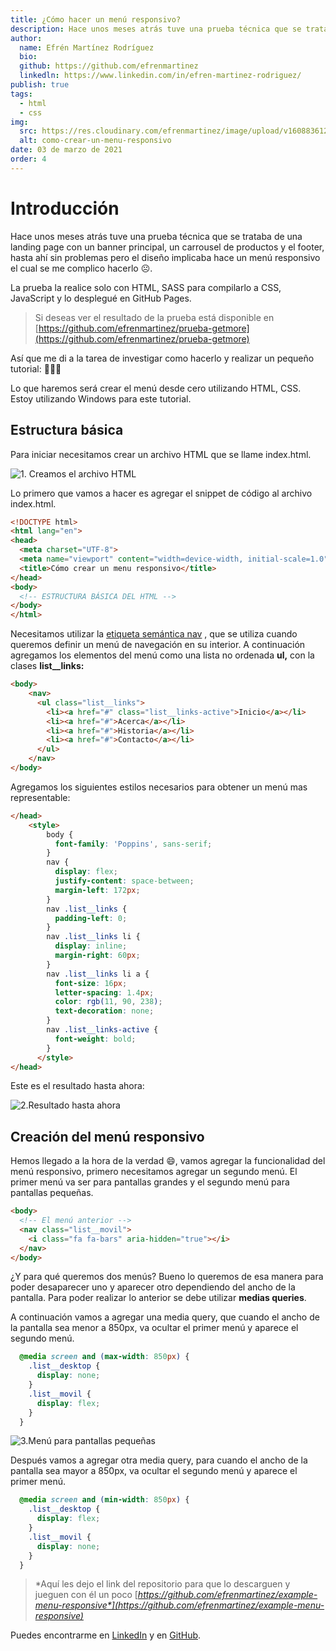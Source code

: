 ```yaml
---
title: ¿Cómo hacer un menú responsivo?
description: Hace unos meses atrás tuve una prueba técnica que se trataba de una landing page con un banner principal, un carrousel de productos y el footer, hasta ahí sin problemas pero el diseño implicaba hace un menú responsivo el cual se me complico hacerlo
author:
  name: Efrén Martínez Rodríguez
  bio:
  github: https://github.com/efrenmartinez
  linkedln: https://www.linkedin.com/in/efren-martinez-rodriguez/
publish: true
tags:
  - html
  - css
img:
  src: https://res.cloudinary.com/efrenmartinez/image/upload/v1608836120/efrenmartinez.dev/blog/primeros-pasos-con-next-js/thumbs-primeros-pasos-con-next-js_ezt0g0_qo58ce.jpg
  alt: como-crear-un-menu-responsivo
date: 03 de marzo de 2021
order: 4
---
```


# Introducción

Hace unos meses atrás tuve una prueba técnica que se trataba de una landing page con un banner principal, un carrousel de productos y el footer, hasta ahí sin problemas pero el diseño implicaba hace un menú responsivo el cual se me complico hacerlo ☹️.

La prueba la realice solo con HTML, SASS para compilarlo a CSS, JavaScript y lo desplegué en GitHub Pages.

> Si deseas ver el resultado de la prueba está disponible en [https://github.com/efrenmartinez/prueba-getmore](https://github.com/efrenmartinez/prueba-getmore)

Así que me di a la tarea de investigar como hacerlo y realizar un pequeño tutorial: 🎉🎉🎉

Lo que haremos será crear el menú desde cero utilizando HTML, CSS. Estoy utilizando Windows para este tutorial.

## Estructura básica

Para iniciar necesitamos crear un archivo HTML que se llame index.html.

![1. Creamos el archivo HTML](https://res.cloudinary.com/efrenmartinez/image/upload/v1608836119/efrenmartinez.dev/blog/como-hacer-un-menu-responsivo/1-crear-un-archivo_obt391_p23xdg.jpg)

Lo primero que vamos a hacer es agregar el snippet de código al archivo index.html.

```html
<!DOCTYPE html>
<html lang="en">
<head>
  <meta charset="UTF-8">
  <meta name="viewport" content="width=device-width, initial-scale=1.0">
  <title>Cómo crear un menu responsivo</title>
</head>
<body>
  <!-- ESTRUCTURA BÁSICA DEL HTML -->
</body>
</html>
```

Necesitamos utilizar la [etiqueta semántica nav]([https://developer.mozilla.org/es/docs/Web/HTML/Elemento/nav](https://developer.mozilla.org/es/docs/Web/HTML/Elemento/nav)) , que se utiliza cuando queremos definir un menú de navegación en su interior. A continuación agregamos los elementos del menú  como una lista no ordenada **ul,** con la clases **list__links:**

```html
<body>
	<nav>
	  <ul class="list__links">
	    <li><a href="#" class="list__links-active">Inicio</a></li>
	    <li><a href="#">Acerca</a></li>
	    <li><a href="#">Historia</a></li>
	    <li><a href="#">Contacto</a></li>
	  </ul>
	</nav>
</body>
```

Agregamos los siguientes estilos necesarios para obtener un menú mas representable:

```html
</head>
	<style>
	    body {
	      font-family: 'Poppins', sans-serif;
	    }
	    nav {
	      display: flex;
	      justify-content: space-between;
	      margin-left: 172px;
	    }
	    nav .list__links {
	      padding-left: 0;
	    }
	    nav .list__links li {
	      display: inline;
	      margin-right: 60px;
	    }
	    nav .list__links li a {
	      font-size: 16px;
	      letter-spacing: 1.4px;
	      color: rgb(11, 90, 238);
	      text-decoration: none;
	    }
	    nav .list__links-active {
	      font-weight: bold;
	    }
	  </style>
</head>
```

Este es el resultado hasta ahora:

![2.Resultado hasta ahora](https://res.cloudinary.com/efrenmartinez/image/upload/v1608836119/efrenmartinez.dev/blog/como-hacer-un-menu-responsivo/2-estructura-basica_wcbpyx_jww1ef.jpg)

## Creación del menú responsivo

Hemos llegado a la hora de la verdad 😄, vamos agregar la funcionalidad del menú responsivo, primero necesitamos agregar un segundo menú. El primer menú va ser para pantallas grandes y el segundo menú para pantallas pequeñas.

```html
<body>
  <!-- El menú anterior -->
  <nav class="list__movil">
    <i class="fa fa-bars" aria-hidden="true"></i>
  </nav>
</body>
```

¿Y para qué queremos dos menús? Bueno lo queremos de esa manera para poder desaparecer uno y aparecer otro dependiendo del ancho de la pantalla. Para poder realizar lo anterior se debe utilizar **medias queries**.

A continuación vamos a agregar una media query, que cuando el ancho de la pantalla sea menor a 850px, va ocultar el primer menú y aparece el segundo menú.

```css
  @media screen and (max-width: 850px) {
    .list__desktop {
      display: none;
    }
    .list__movil {
      display: flex;
    }
  }
```

![3.Menú para pantallas pequeñas](https://res.cloudinary.com/efrenmartinez/image/upload/v1609820550/efrenmartinez.dev/blog/como-hacer-un-menu-responsivo/3-menu-movil_inhmwz.jpg)

Después vamos a agregar otra media query, para cuando el ancho de la pantalla sea mayor a 850px, va ocultar el segundo menú y aparece el primer menú.

```css
  @media screen and (min-width: 850px) {
    .list__desktop {
      display: flex;
    }
    .list__movil {
      display: none;
    }
  }
```

> *Aquí les dejo el link del repositorio para que lo descarguen y jueguen con él un poco [*https://github.com/efrenmartinez/example-menu-responsive*](https://github.com/efrenmartinez/example-menu-responsive)*

Puedes encontrarme en [LinkedIn](https://www.linkedin.com/in/efren-martinez-rodriguez/) y en [GitHub](https://github.com/efrenmartinez).
